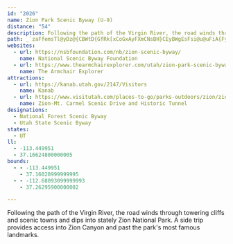 ```yaml
---
id: "2026"
name: Zion Park Scenic Byway (U-9)
distance: "54"
description: Following the path of the Virgin River, the road winds through towering cliffs and scenic towns and dips into stately Zion National Park. A side trip provides access into Zion Canyon and past the park's most famous landmarks.
path: _`zaFfemsTl@yDz@{CBWtD{GfRk[xCoGxAyFXmCNsBH}CEyBWgEsFsi@u@uFiA{FyAaF}AsDaMmTiBgDq@_BeCiG}@aDuByK_AoKMaEu@ou@HaFTqBbA_F~@gClCiFhAqAhFmE`GmDtBeBpByCxC{FlA{CZwAl@uFCyCEgBc@kD}@mDqAoCcHqKkCiFiAmCu@_C}AgIwKus@mPekAwMg}@_@yDOyCCoWOoE_@sDcAeFwLig@c@_Co@_FWoIo@kvGE_KOuCiAeCeA{@y@]uMByC]wAe@sBaAcEqCi`@mXoDmBEWy@_@gBq@i@?uAi@i@c@sDuAyAc@YBgDkAeu@}XmD_@cBAgl@HcAi@e@mAEoZYmDO}@w@uB_@s@uAmByAeAgAg@yB]}A?mN`@cAMs@a@}Wc^s@k@kB{@mCY_A@aFv@gCJy@EqAYiBy@eCkCeAeCo@uEB{D`@kCr@mB`@s@b@s@|@y@lBeA`H_B|ZmGnCeAfEuCn`@o^lAoApA_BvAeCxA{DtN{q@hAmGTyB~MkdCb@gLbCae@bBiX`A}VLkVCsJO}OeAcWSaKRmFn@aFjAqE|DqKxVqn@dA}Ct@yC`G{\t@}L^{DpEuVNgEMoQBgBN_Cn@_Er@iC~@eCrCeFd@m@fCkCvM}JtE_ExBgCvIcMnB_C~L_Mx@_AhB}CfByE~@eDpKk_@h@aCNaAh@wHh@}FdC{MRiBTuJRaCZmBlAyDlAuBtA_Bh@c@zC{AjG_BzBaAtBeBrAgBr@oA~@mChC}MbByDbQy[pAmEj@_EFsCGmEg@yDqA{EyNgb@i@wBs@uFEwB?{DDgArGsm@b@{JBkGOuHmBu`@EcB@gCLaBb@eDZwAbA}Cf@eAjCaE|DaFhZ}^fEeI|AuDhB_GnAgGh@cDZiDl@aJNiGsAq{A|@sG@aAQ_GDaCZwAvByELgA?s@W}A_@_AsEqFcCwEcCcG_@eC?kAXeBjAqDr@{@fDcCbAsAf@mALuACuHUmBy@kAoAo@}E_Bu@q@g@m@mC{Fk@s@kI_GiBeAy@[qHeAiCQiCJwEp@cDQiDWwBgAeKuIcFeF}EcEoToP}DuBgAmAyD}FuAqAaCqAuGmC{RgJUYi@gBiAcOc@sCq@yB_AgBw@s@gKaIwEeA{MyB}@CyA[eC}AkDaBqK_Ho@u@sAmCiAeAsEmBiC_BqCaDu@sAs@eBK_AgA_DoAmB_AaAiEwBsBeBcAaBe@aBqAaIcAmBkAkAgBy@yHk@}Ae@mGmCuOsDwC_A}GuCm@Yu@y@Kw@`@mKEmAoA}J?_@Dc@|@iBP_A`BgOTmGHa@V_@b@Kr@Et@L\PHd@DjAMvFQvDCfIoCzG@`@V^d@AZYRk@FkAtA}BPi@LgBc@_B?gCL_A~@gC?sBx@eF?m@_@mBJ_C_AyAOq@DcBO}@[_AI_ANuDt@gDhCgFVkADaET]^M`@PDz@uDnSAfAN~Dj@lCl@d@r@?`@m@ReAUaAaBcBQm@?s@rB{GrFgJbAeCN_BHuDJk@^Sd@?VV@n@E^e@bAIhAe@lNSjC_AlD?lAThBEvBi@tDNj@h@DRKJa@W_CVsD?sBr@sBnAsFRsAV_EP_@bFcEr@wANe@JmAEw@wDmUyAyMImBb@qSEgE}@_H?sAHgBSi@cIiJwGgFY_@Sy@HaDIcA[y@iBaCKgA?wAVaFXs@lAaAxBeAh@_AzAeFR{AKwAm@mAcBy@u@GwB`@_AAUKS]Ia@a@yGi@oA}DwC_@u@DkAhA{DhAwAPg@FyA]kAe@_AyBoCsAsCwAeE_@{AG_BJkAb@q@xDmCvEyBb@u@NeASw@cDiFcAYs@Lq@l@i@rB_@h@c@Fs@S}AwBq@{As@_A_AYcBEsBJ}@GoAi@u@{Ao@{GOe@s@q@{@GmBJm@K[YYk@ImA^gJKw@a@u@{B}B_Ae@mBU]YQc@Cs@Dg@Vm@|HsE|AkAhA{FDwAo@iD_@yEOm@Y]s@Y}@S{@m@sAgGEy@Dk@^s@~Ay@Xc@d@uDZs@~DmB~@I^SRY@a@[y@i@QqEJ{@QmCaAa@_@MSDmEEk@q@mBKq@ReBv@aBZqATmBNiEEyAOqAe@kAiA{AsBeBq@iAQcAE{@n@yCDeAe@mIS{AiC_Ke@aEkB}SQeA_AmBkAy@{E_@mFy@}Bq@w@m@eD{EqFgJ_A{Bm@oBYmCFoJM{AkE_a@gOu|ASsLGcT}Aqq@U_D_Oi}AwH{u@w@}BgHmP_Oq\uAkCoBaDoOeSyBcDeIqJiAeCaAgEmAwBwEuDoAs@yAy@qDwA}Cu@qPgCcA]wAy@aAy@y@aB_@_BIy@OsG]gFh@}TEmOIgCe@gEqB_LWiEC_EHiEp@eF`AaEzAwDpEiH|FoIzFkGrDmClUiOpEgDlMyKtNwMvj@yl@fJuL|DiHjFmMzTsn@hMe]lC{FhEmHpI{KxBsDrAoC|BgGp]elAx@uDn@wErCcm@xA}^EkD_@iEi@yBwByE{BmCi_@sZsCeCy@gAi@oAUiAM_BF}BToA^_An@gA`BsA~EyBjBwAfC_DzEgHi@g@
websites:
  - url: https://nsbfoundation.com/nb/zion-scenic-byway/
    name: National Scenic Byway Foundation
  - url: https://www.thearmchairexplorer.com/utah/zion-park-scenic-byway.php
    name: The Armchair Explorer
attractions:
  - url: https://kanab.utah.gov/2147/Visitors
    name: Kanab
  - url: https://www.visitutah.com/places-to-go/parks-outdoors/zion/zion-mt-carmel-road
    name: Zion-Mt. Carmel Scenic Drive and Historic Tunnel
designations:
  - National Forest Scenic Byway
  - Utah State Scenic Byway
states:
  - UT
ll:
  - -113.449951
  - 37.16624800000005
bounds:
  - - -113.449951
    - 37.16020999999995
  - - -112.68093099999993
    - 37.26295900000002

---
```


Following the path of the Virgin River, the road winds through towering cliffs and scenic towns and dips into stately Zion National Park. A side trip provides access into Zion Canyon and past the park's most famous landmarks.
